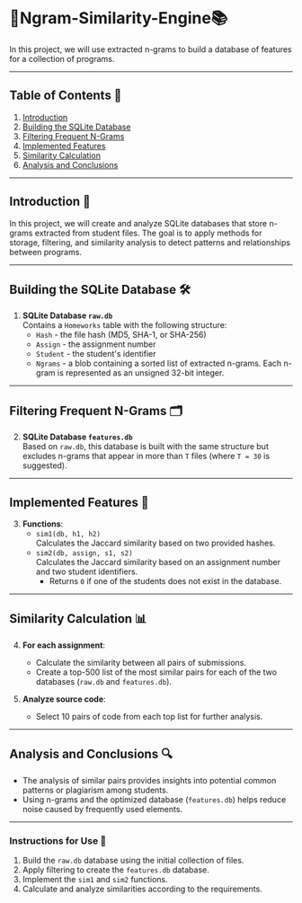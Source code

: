 # 🤖Ngram-Similarity-Engine📚

In this project, we will use extracted n-grams to build a database of features for a collection of programs.

---

## Table of Contents 📑
1. [Introduction](#introduction-)
2. [Building the SQLite Database](#building-the-sqlite-database-)
3. [Filtering Frequent N-Grams](#filtering-frequent-n-grams-)
4. [Implemented Features](#implemented-features-)
5. [Similarity Calculation](#similarity-calculation-)
6. [Analysis and Conclusions](#analysis-and-conclusions-)

---

## Introduction 📘

In this project, we will create and analyze SQLite databases that store n-grams extracted from student files. The goal is to apply methods for storage, filtering, and similarity analysis to detect patterns and relationships between programs.

---

## Building the SQLite Database 🛠️

1. **SQLite Database `raw.db`**  
   Contains a `Homeworks` table with the following structure:  
   - `Hash` - the file hash (MD5, SHA-1, or SHA-256)  
   - `Assign` - the assignment number  
   - `Student` - the student's identifier  
   - `Ngrams` - a blob containing a sorted list of extracted n-grams. Each n-gram is represented as an unsigned 32-bit integer.  

---

## Filtering Frequent N-Grams 🗂️

2. **SQLite Database `features.db`**  
   Based on `raw.db`, this database is built with the same structure but excludes n-grams that appear in more than `T` files (where `T = 30` is suggested).  

---

## Implemented Features 🧩

3. **Functions**:  
   - `sim1(db, h1, h2)`  
     Calculates the Jaccard similarity based on two provided hashes.  
   - `sim2(db, assign, s1, s2)`  
     Calculates the Jaccard similarity based on an assignment number and two student identifiers.  
     - Returns `0` if one of the students does not exist in the database.  

---

## Similarity Calculation 📊

4. **For each assignment**:  
   - Calculate the similarity between all pairs of submissions.  
   - Create a top-500 list of the most similar pairs for each of the two databases (`raw.db` and `features.db`).  

5. **Analyze source code**:  
   - Select 10 pairs of code from each top list for further analysis.  

---

## Analysis and Conclusions 🔍

- The analysis of similar pairs provides insights into potential common patterns or plagiarism among students.  
- Using n-grams and the optimized database (`features.db`) helps reduce noise caused by frequently used elements.  

---

### Instructions for Use 💾
1. Build the `raw.db` database using the initial collection of files.  
2. Apply filtering to create the `features.db` database.  
3. Implement the `sim1` and `sim2` functions.  
4. Calculate and analyze similarities according to the requirements.
